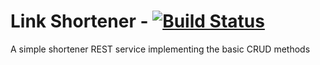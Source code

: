 Link Shortener  - [![Build Status](https://travis-ci.org/adaofeliz/link-shortener.png)](https://travis-ci.org/adaofeliz/link-shortener)
==================
A simple shortener REST  service implementing the basic CRUD methods
